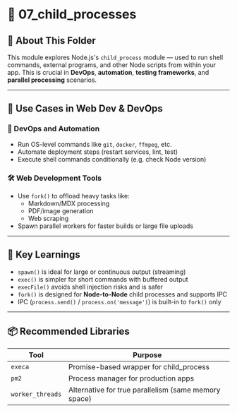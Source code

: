 # 👷 07_child_processes

## 🧠 About This Folder

This module explores Node.js's `child_process` module — used to run shell commands, external programs, and other Node scripts from within your app. This is crucial in **DevOps**, **automation**, **testing frameworks**, and **parallel processing** scenarios.

---

## 🧰 Use Cases in Web Dev & DevOps

### 🚀 DevOps and Automation

- Run OS-level commands like `git`, `docker`, `ffmpeg`, etc.
- Automate deployment steps (restart services, lint, test)
- Execute shell commands conditionally (e.g. check Node version)

### 🛠 Web Development Tools

- Use `fork()` to offload heavy tasks like:
  - Markdown/MDX processing
  - PDF/image generation
  - Web scraping
- Spawn parallel workers for faster builds or large file uploads

---

## 📌 Key Learnings

- `spawn()` is ideal for large or continuous output (streaming)
- `exec()` is simpler for short commands with buffered output
- `execFile()` avoids shell injection risks and is safer
- `fork()` is designed for **Node-to-Node** child processes and supports IPC
- IPC (`process.send()` / `process.on('message')`) is built-in to `fork()` only

---

## 📦 Recommended Libraries

| Tool             | Purpose                                              |
| ---------------- | ---------------------------------------------------- |
| `execa`          | Promise-based wrapper for child_process              |
| `pm2`            | Process manager for production apps                  |
| `worker_threads` | Alternative for true parallelism (same memory space) |
